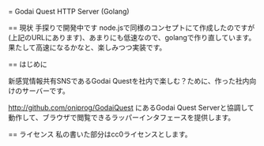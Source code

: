 = Godai Quest HTTP Server (Golang)

== 現状
 手探りで開発中です
 node.jsで同様のコンセプトにて作成したのですが(上記のURLにあります)、あまりにも低速なので、golangで作り直しています。果たして高速になるかなと、楽しみつつ実装です。

== はじめに

新感覚情報共有SNSであるGodai Questを社内で楽しむ？ために、作った社内向けのサーバーです。

http://github.com/oniprog/GodaiQuest
にあるGodai Quest Serverと協調して動作して、ブラウザで閲覧できるラッパーインタフェースを提供します。

== ライセンス
 私の書いた部分はcc0ライセンスとします。

